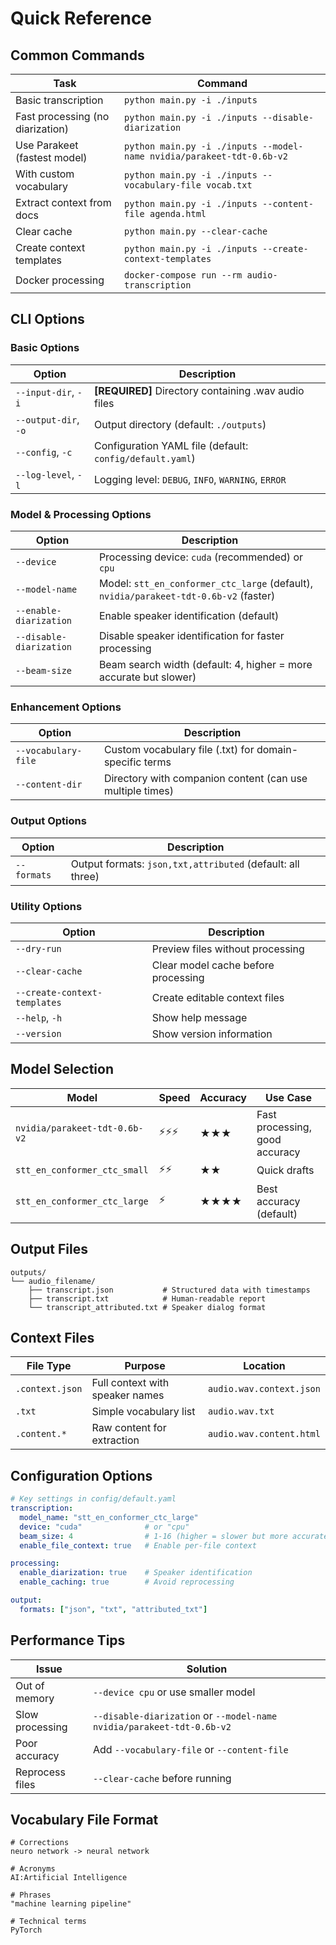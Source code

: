# Quick Reference

## Common Commands

| Task | Command |
|------|---------|
| Basic transcription | `python main.py -i ./inputs` |
| Fast processing (no diarization) | `python main.py -i ./inputs --disable-diarization` |
| Use Parakeet (fastest model) | `python main.py -i ./inputs --model-name nvidia/parakeet-tdt-0.6b-v2` |
| With custom vocabulary | `python main.py -i ./inputs --vocabulary-file vocab.txt` |
| Extract context from docs | `python main.py -i ./inputs --content-file agenda.html` |
| Clear cache | `python main.py --clear-cache` |
| Create context templates | `python main.py -i ./inputs --create-context-templates` |
| Docker processing | `docker-compose run --rm audio-transcription` |

## CLI Options

### Basic Options
| Option | Description |
|--------|-------------|
| `--input-dir`, `-i` | **[REQUIRED]** Directory containing .wav audio files |
| `--output-dir`, `-o` | Output directory (default: `./outputs`) |
| `--config`, `-c` | Configuration YAML file (default: `config/default.yaml`) |
| `--log-level`, `-l` | Logging level: `DEBUG`, `INFO`, `WARNING`, `ERROR` |

### Model & Processing Options
| Option | Description |
|--------|-------------|
| `--device` | Processing device: `cuda` (recommended) or `cpu` |
| `--model-name` | Model: `stt_en_conformer_ctc_large` (default), `nvidia/parakeet-tdt-0.6b-v2` (faster) |
| `--enable-diarization` | Enable speaker identification (default) |
| `--disable-diarization` | Disable speaker identification for faster processing |
| `--beam-size` | Beam search width (default: 4, higher = more accurate but slower) |

### Enhancement Options
| Option | Description |
|--------|-------------|
| `--vocabulary-file` | Custom vocabulary file (.txt) for domain-specific terms |
| `--content-dir` | Directory with companion content (can use multiple times) |

### Output Options
| Option | Description |
|--------|-------------|
| `--formats` | Output formats: `json,txt,attributed` (default: all three) |

### Utility Options
| Option | Description |
|--------|-------------|
| `--dry-run` | Preview files without processing |
| `--clear-cache` | Clear model cache before processing |
| `--create-context-templates` | Create editable context files |
| `--help`, `-h` | Show help message |
| `--version` | Show version information |

## Model Selection

| Model | Speed | Accuracy | Use Case |
|-------|-------|----------|----------|
| `nvidia/parakeet-tdt-0.6b-v2` | ⚡⚡⚡ | ★★★ | Fast processing, good accuracy |
| `stt_en_conformer_ctc_small` | ⚡⚡ | ★★ | Quick drafts |
| `stt_en_conformer_ctc_large` | ⚡ | ★★★★ | Best accuracy (default) |

## Output Files

```
outputs/
└── audio_filename/
    ├── transcript.json           # Structured data with timestamps
    ├── transcript.txt            # Human-readable report
    └── transcript_attributed.txt # Speaker dialog format
```

## Context Files

| File Type | Purpose | Location |
|-----------|---------|----------|
| `.context.json` | Full context with speaker names | `audio.wav.context.json` |
| `.txt` | Simple vocabulary list | `audio.wav.txt` |
| `.content.*` | Raw content for extraction | `audio.wav.content.html` |

## Configuration Options

```yaml
# Key settings in config/default.yaml
transcription:
  model_name: "stt_en_conformer_ctc_large"
  device: "cuda"              # or "cpu"
  beam_size: 4                # 1-16 (higher = slower but more accurate)
  enable_file_context: true   # Enable per-file context

processing:
  enable_diarization: true    # Speaker identification
  enable_caching: true        # Avoid reprocessing

output:
  formats: ["json", "txt", "attributed_txt"]
```

## Performance Tips

| Issue | Solution |
|-------|----------|
| Out of memory | `--device cpu` or use smaller model |
| Slow processing | `--disable-diarization` or `--model-name nvidia/parakeet-tdt-0.6b-v2` |
| Poor accuracy | Add `--vocabulary-file` or `--content-file` |
| Reprocess files | `--clear-cache` before running |

## Vocabulary File Format

```text
# Corrections
neuro network -> neural network

# Acronyms  
AI:Artificial Intelligence

# Phrases
"machine learning pipeline"

# Technical terms
PyTorch
```
